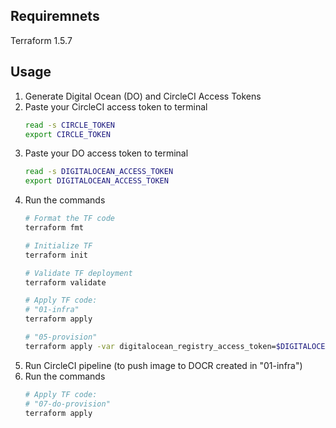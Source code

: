 ## Requiremnets

Terraform 1.5.7

## Usage

1. Generate Digital Ocean (DO) and CircleCI Access Tokens
2. Paste your CircleCI access token to terminal
   ```bash
   read -s CIRCLE_TOKEN
   export CIRCLE_TOKEN
    ```
3. Paste your DO access token to terminal
    ```bash
   read -s DIGITALOCEAN_ACCESS_TOKEN
   export DIGITALOCEAN_ACCESS_TOKEN
    ```
4. Run the commands
    ```bash
   # Format the TF code
   terraform fmt
   
   # Initialize TF
   terraform init
   
   # Validate TF deployment
   terraform validate
   
   # Apply TF code:
   # "01-infra"
   terraform apply
   
   # "05-provision"
    terraform apply -var digitalocean_registry_access_token=$DIGITALOCEAN_ACCESS_TOKEN
    ```
5. Run CircleCI pipeline (to push image to DOCR created in "01-infra")
6. Run the commands
    ```bash
   # Apply TF code:
   # "07-do-provision"
   terraform apply